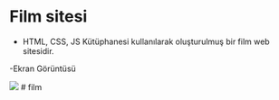 # Film sitesi

- HTML, CSS, JS Kütüphanesi kullanılarak oluşturulmuş bir film web sitesidir.

-Ekran Görüntüsü

<img src="ekran.gif"/>
# film
